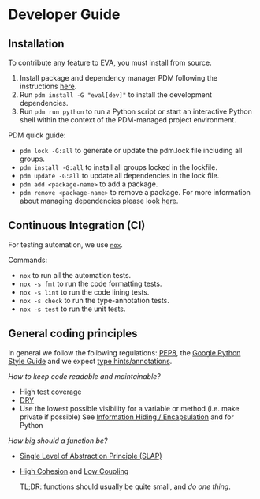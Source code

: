 # Developer Guide

## Installation

To contribute any feature to EVA, you must install from source.

1. Install package and dependency manager PDM following the instructions [here](https://pdm-project.org/latest/#other-installation-methods).
2. Run `pdm install -G "eval[dev]"` to install the development dependencies.
2. Run `pdm run python` to run a Python script or start an interactive Python shell within the context of the PDM-managed project environment.

PDM quick guide:
- `pdm lock -G:all` to generate or update the pdm.lock file including all groups.
- `pdm install -G:all`	to install all groups locked in the lockfile.
- `pdm update -G:all` to update all dependencies in the lock file.
- `pdm add <package-name>` to add a package.
- `pdm remove <package-name>` to remove a package.
For more information about managing dependencies please look [here](https://pdm-project.org/latest/usage/dependency/#manage-dependencies).

## Continuous Integration (CI)

For testing automation, we use [`nox`](https://nox.thea.codes/en/stable/index.html).

Commands:
- `nox` to run all the automation tests. 
- `nox -s fmt` to run the code formatting tests.
- `nox -s lint` to run the code lining tests.
- `nox -s check` to run the type-annotation tests.
- `nox -s test` to run the unit tests.

## General coding principles

In general we follow the following regulations: [PEP8](https://peps.python.org/pep-0008/), the [Google Python Style Guide](https://google.github.io/styleguide/pyguide.html) and we expect [type hints/annotations](https://peps.python.org/pep-0484/).

_How to keep code readable and maintainable?_
- High test coverage
- [DRY](https://en.wikipedia.org/wiki/Don%27t_repeat_yourself)
- Use the lowest possible visibility for a variable or method (i.e. make private if possible)
  See [Information Hiding / Encapsulation](https://pynative.com/python-encapsulation/) and for Python

_How big should a function be?_
- [Single Level of Abstraction Principle (SLAP)](http://principles-wiki.net/principles:single_level_of_abstraction)
- [High Cohesion](http://principles-wiki.net/principles:high_cohesion) and [Low Coupling](http://principles-wiki.net/principles:low_coupling)

    TL;DR: functions should usually be quite small, and _do one thing_.
